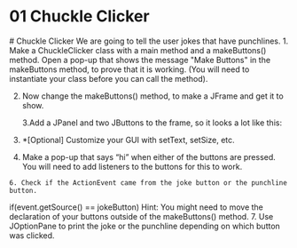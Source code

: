 # 01 Chuckle Clicker


 <div id="moduleIndex">
  # Chuckle Clicker
  We are going to tell the user jokes that have punchlines.
  1. Make a ChuckleClicker class with a main method and a makeButtons() method. 
     Open a pop-up that shows the message "Make Buttons" in the makeButtons method, to prove that it is working.
     (You will need to instantiate your class before you can call the method). 


2. Now change the makeButtons() method, to make a JFrame and get it to show.


     3.Add a JPanel and two JButtons to the frame, so it looks a lot like this:




4. *[Optional] Customize your GUI with setText, setSize, etc.
  5. Make a pop-up that says “hi” when either of the buttons are pressed. You will need to add listeners to the buttons for this to work.

    6. Check if the ActionEvent came from the joke button or the punchline button.
  if(event.getSource() == jokeButton)
  Hint: You might need to move the declaration of your buttons outside of the makeButtons() method.
  7. Use JOptionPane to print the joke or the punchline depending on which button was clicked.
 </div>

